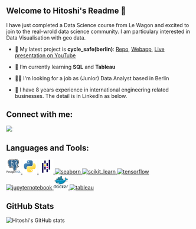 ## Welcome to Hitoshi's Readme 👋

I have just completed a Data Science course from Le Wagon and excited to join to the real-wrold data science community. I am particulary interested in Data Visualisation with geo data.

- 🔭 My latest project is **cycle_safe(berlin)**: [Repo](https://github.com/hmichinaka/berlin-bike-theft-forecasting), [Webapp](https://cyclesafeberlin.herokuapp.com), [Live presentation on YouTube](https://youtu.be/lyFH0OvAV9w?t=1095) 

- 🌱 I’m currently learning **SQL** and **Tableau**

- 👨‍💻 I'm looking for a job as (Junior) Data Analyst based in Berlin

- 💪 I have 8 years experience in international engineering related businesses. The detail is in LinkedIn as below.

## Connect with me:  
[![](https://img.shields.io/badge/linkedin-%230077B5.svg?style=for-the-badge&logo=linkedin)](https://www.linkedin.com/in/hmichinaka/) 


## Languages and Tools:
</p>
<p align="left">
  <a href="https://www.postgresql.org" target="_blank" rel="noreferrer"> 
  <img src="https://raw.githubusercontent.com/devicons/devicon/master/icons/postgresql/postgresql-original-wordmark.svg" alt="postgresql" width="40" height="40"/> </a> 
  <a href="https://www.python.org" target="_blank" rel="noreferrer"> <img src="https://raw.githubusercontent.com/devicons/devicon/master/icons/python/python-original.svg" alt="python" width="40" height="40"/> </a> 
  <a href="https://pandas.pydata.org/" target="_blank" rel="noreferrer"> <img src="https://raw.githubusercontent.com/devicons/devicon/2ae2a900d2f041da66e950e4d48052658d850630/icons/pandas/pandas-original.svg" alt="pandas" width="40" height="40"/> </a> 
    <a href="https://seaborn.pydata.org/" target="_blank" rel="noreferrer"> <img src="https://seaborn.pydata.org/_images/logo-mark-lightbg.svg" alt="seaborn" width="40" height="40"/> </a> 
  <a href="https://scikit-learn.org/" target="_blank" rel="noreferrer"> <img src="https://upload.wikimedia.org/wikipedia/commons/0/05/Scikit_learn_logo_small.svg" alt="scikit_learn" width="40" height="40"/> </a> 
  <a href="https://www.tensorflow.org" target="_blank" rel="noreferrer"> <img src="https://www.vectorlogo.zone/logos/tensorflow/tensorflow-icon.svg" alt="tensorflow" width="40" height="40"/> </a> 
  <a href="https://jupyter.org" target="_blank" rel="noreferrer"> 
    <img src="https://cdn.jsdelivr.net/gh/devicons/devicon/icons/jupyter/jupyter-original.svg" alt="jupyternotebook" width="40" height="40"/> </a>
  <a href="https://www.docker.com/" target="_blank" rel="noreferrer"> 
    <img src="https://raw.githubusercontent.com/devicons/devicon/master/icons/docker/docker-original-wordmark.svg" alt="docker" width="40" height="40"/> </a>
  <a href="https://www.tableau.com" target="_blank" rel="noreferrer"> 
    <img src="https://img.shields.io/badge/Tableau-E97627?style=for-the-badge&logo=Tableau&logoColor=white" alt="tableau" width="70" height="50"/> </a>                                                                                                                                              
</p>
                                                                                                                                              
## GitHub Stats
![Hitoshi's GitHub stats](https://github-readme-stats.vercel.app/api?username=hmichinaka&theme=nord&show_icons=true)

